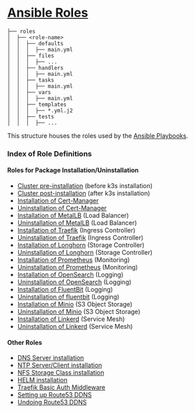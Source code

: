 # [Ansible Roles](https://docs.ansible.com/ansible/latest/playbook_guide/playbooks_reuse_roles.html#roles)

```
├── roles
│  ├── <role-name>
│  │  ├── defaults
│  │  │  ├── main.yml
│  │  ├── files
│  │  │  ├── ...
│  │  ├── handlers
│  │  │  ├── main.yml
│  │  ├── tasks
│  │  │  ├── main.yml
│  │  ├── vars
│  │  │  ├── main.yml
│  │  ├── templates
│  │  │  ├── *.yml.j2
│  │  ├── tests
│  │  │  ├── ...
```

This structure houses the roles used by the [Ansible Playbooks](../playbooks/README.md).

### Index of Role Definitions

#### Roles for Package Installation/Uninstallation

- [Cluster pre-installation](cluster-pre-install/README.md) (before k3s installation)
- [Cluster post-installation](cluster-post-install/README.md) (after k3s installation)
- [Installation of Cert-Manager](./cert-manager-install/README.md)
- [Uninstallation of Cert-Manager](./cert-manager-uninstall/README.md)
- [Installation of MetalLB](./metallb-install/README.md) (Load Balancer)
- [Uninstallation of MetalLB](./metallb-uninstall/README.md) (Load Balancer)
- [Installation of Traefik](./traefik-install/README.md) (Ingress Controller)
- [Uninstallation of Traefik](./traefik-uninstall/README.md) (Ingress Controller)
- [Installation of Longhorn](./longhorn-install/README.md) (Storage Controller)
- [Uninstallation of Longhorn](./longhorn-uninstall/README.md) (Storage Controller)
- [Installation of Prometheus](./prometheus-install/README.md) (Monitoring)
- [Uninstallation of Prometheus](./prometheus-uninstall/README.md) (Monitoring)
- [Installation of OpenSearch](./opensearch-install/README.md) (Logging)
- [Uninstallation of OpenSearch](./opensearch-uninstall/README.md) (Logging)
- [Installation of FluentBit](./fluentbit-install/README.md) (Logging)
- [Uninstallation of fluentbit](./fluentbit-uninstall/README.md) (Logging)
- [Installation of Minio](./minio-install/README.md) (S3 Object Storage)
- [Uninstallation of Minio](./minio-uninstall/README.md) (S3 Object Storage)
- [Installation of Linkerd](./linkerd-install/README.md) (Service Mesh)
- [Uninstallation of Linkerd](./linkerd-uninstall/README.md) (Service Mesh)
             
#### Other Roles

- [DNS Server installation](./dnsmasq/README.md)
- [NTP Server/Client installation](./chrony/README.md)
- [NFS Storage Class installation](./nfs-storage/README.md)
- [HELM installation](./helm/README.md)
- [Traefik Basic Auth Middleware](./traefik-basic-auth/README.md)
- [Setting up Route53 DDNS](./route53-ddns-install/README.md)
- [Undoing Route53 DDNS](./route53-ddns-uninstall/README.md)

 